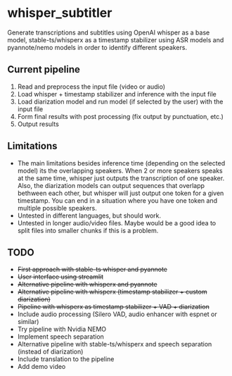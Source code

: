 # whisper_subtitler
Generate transcriptions and subtitles using OpenAI whisper as a base model, stable-ts/whisperx as a timestamp stabilizer using ASR models and pyannote/nemo models in order to identify different speakers.

## Current pipeline
1. Read and preprocess the input file (video or audio)
2. Load whisper + timestamp stabilizer and inference with the input file
3. Load diarization model and run model (if selected by the user) with the input file
4. Form final results with post processing (fix output by punctuation, etc.)
5. Output results

## Limitations
* The main limitations besides inference time (depending on the selected model) its the overlapping speakers. When 2 or more speakers speaks at the same time, whisper just outputs the transcription of one speaker. Also, the diarization models can output sequences that overlapp bethween each other, but whisper will just output one token for a given timestamp. You can end in a situation where you have one token and multiple possible speakers.
* Untested in different languages, but should work.
* Untested in longer audio/video files. Maybe would be a good idea to split files into smaller chunks if this is a problem.


## TODO
* ~~First approach with stable-ts whisper and pyannote~~
* ~~User interface using streamlit~~
* ~~Alternative pipeline with whisperx and pyannote~~
* ~~Alternative pipeline with whisperx (timestamp stabilizer + custom diarization)~~
* ~~Pipeline with whisperx as timestamp stabilizer + VAD + diarization~~
* Include audio processing (Silero VAD, audio enhancer with espnet or similar)
* Try pipeline with Nvidia NEMO
* Implement speech separation
* Alternative pipeline with stable-ts/whisperx and speech separation (instead of diarization)
* Include translation to the pipeline
* Add demo video